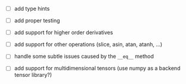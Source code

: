 - [ ] add type hints
- [ ] add proper testing
- [ ] add support for higher order derivatives
- [ ] add support for other operations (slice, asin, atan, atanh, ...)
- [ ] handle some subtle issues caused by the `__eq__` method
- [ ] add support for multidimensional tensors (use numpy as a backend tensor library?)



